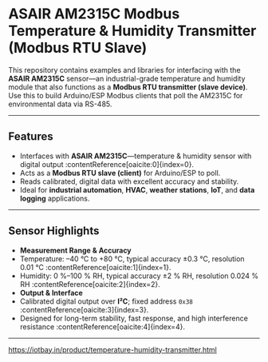 # ASAIR AM2315C Modbus Temperature & Humidity Transmitter (Modbus RTU Slave)

This repository contains examples and libraries for interfacing with the **ASAIR AM2315C** sensor—an industrial-grade temperature and humidity module that also functions as a **Modbus RTU transmitter (slave device)**. Use this to build Arduino/ESP Modbus clients that poll the AM2315C for environmental data via RS-485.

---

##  Features
-  Interfaces with **ASAIR AM2315C**—temperature & humidity sensor with digital output :contentReference[oaicite:0]{index=0}.
-  Acts as a **Modbus RTU slave (client)** for Arduino/ESP to poll.
-  Reads calibrated, digital data with excellent accuracy and stability.
-  Ideal for **industrial automation**, **HVAC**, **weather stations**, **IoT**, and **data logging** applications.

---

##  Sensor Highlights

-  **Measurement Range & Accuracy**
  - Temperature: –40 °C to +80 °C, typical accuracy ±0.3 °C, resolution 0.01 °C :contentReference[oaicite:1]{index=1}.
  - Humidity: 0 %–100 % RH, typical accuracy ±2 % RH, resolution 0.024 % RH :contentReference[oaicite:2]{index=2}.
-  **Output & Interface**
  - Calibrated digital output over **I²C**; fixed address `0x38` :contentReference[oaicite:3]{index=3}.
  - Designed for long-term stability, fast response, and high interference resistance :contentReference[oaicite:4]{index=4}.

---

https://iotbay.in/product/temperature-humidity-transmitter.html
